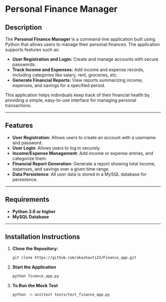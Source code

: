 # Personal Finance Manager

## Description
The **Personal Finance Manager** is a command-line application built using Python that allows users to manage their personal finances. The application supports features such as:

- **User Registration and Login:** Create and manage accounts with secure passwords.
- **Track Income and Expenses:** Add income and expense records, including categories like salary, rent, groceries, etc.
- **Generate Financial Reports:** View reports summarizing income, expenses, and savings for a specified period.

This application helps individuals keep track of their financial health by providing a simple, easy-to-use interface for managing personal transactions.

---

## Features

- **User Registration**: Allows users to create an account with a username and password.
- **User Login**: Allows users to log in securely.
- **Income/Expense Management**: Add income or expense entries, and categorize them.
- **Financial Report Generation**: Generate a report showing total income, expenses, and savings over a given time range.
- **Data Persistence**: All user data is stored in a MySQL database for persistence.

---

## Requirements

- **Python 3.6 or higher**
- **MySQL Database**

---

## Installation Instructions

1. **Clone the Repository:**
   ```bash
   git clone https://github.com/akashauti23/Finance_app.git

2. **Start the Application**
   ```bash
   python finance_app.py

3. **To Run the Mock Test**
   ```bash
   python -m unittest tests/test_finance_app.py
